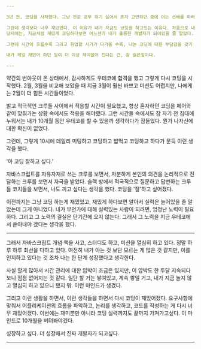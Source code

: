 ```yaml
---

3년 전, 코딩을 시작했다. 그냥 전공 공부 하기 싫어서 혼자 고민하던 중에 아는 선배를 따라 얼떨결에 코딩 동아리에 들어갔고, 그렇게 코딩을 하게 되었다. 

그런데 생각보다 너무 재밌었다. 이 이유가 내가 지금도 코딩을 하고있는 이유다. 처음으로 내가 하는 공부와 일에 대해 열정을 느꼈고, 재미를 느꼈고, 밤을 새며 공부를 했고, 그렇게 '개발자'라는 꿈을 막연하게 꾸기 시작했다. 
당시에는, 지금처럼 재밌게 코딩하다보면 어느샌가 내가 훌륭한 개발자가 되어있을 줄 알았다. 코딩이 나한테 있어서 재밌다는게 중요하다고 생각했고, 그렇게 그냥 즐기면서 했던 것 같다. 

그런데 시간이 흐를수록 그리고 취업할 시기가 다가올 수록, 나는 코딩에 대한 부담감을 갖기 시작했다. 막상 개발자로 취업하려하니 내가 참 이도저도 아닌 실력이라는 게 확연히 느껴졌다. 코딩 입문자들 중에서는 1등, 코딩 좀 해본 사람들 중에서는 꼴등. 딱 내 위치였다. 이런 생각들과 부담감을 계속 느끼다 보니 코딩이 재미없어졌다. 

내가 제일 재밌어 하던 일이 더 이상 재미없어 진다는 건, 참 슬픈일이다.

---
```


약간의 번아웃이 온 상태에서, 감사하게도 우테코에 합격을 했고 그렇게 다시 코딩을 시작했다. 2월, 3월을 비교해 보았을 때 지금 3월이 훨씬 바쁘고 미션도 어렵지만, 나에게는 2월이 더 힘든 시간들이었다. 

밝고 적극적인 크루들 사이에서 적응할 시간이 필요했고, 항상 혼자하던 코딩을 페어와 같이 맞춰가는 상황 속에서도 적응을 해야했다. 그런 시간들 속에서도 잠 자기 전 침대에 누워서는 내가 10개월 동안 우테코를 할 수 있을까 생각하다가 잠들었다. 뭔가 나자신에 대한 확신이 없었다.

그런데, 그렇게 10시에 데일리 미팅하고 코딩하고 밥먹고 코딩하고 하다가 문득 이런 생각을 했다. 

'아 코딩 잘하고 싶다.'

자바스크립트를 자유자재로 쓰는 크루를 보면서, 차분하게 본인의 의견을 논리적으로 전달하는 크루를 보면서 자극을 받았다. 슬랙 방에서 적극적으로 질문하고 답변하는 크루들 코치들을 보면서, 나도 끼고 싶다는 생각을 했다. 코딩을 '잘'하고 싶어졌다. 

이전까지는 그냥 코딩 하는게 재밌었고, 재밌게 하다보면 알아서 실력은 늘어있을 줄 알았는데 그게 아니었다. 내가 무언가에 대해 실력있는 사람이 되려면, 엄청난 노력이 필요하다. 그리고 그 노력의 결실은 단기간에 오지 않는다. 그래서 그 노력을 지금 우테코에서 쏟아내야 겠다는 생각을 했다.

---

그래서 자바스크립트 개념 책을 사고, 스터디도 하고, 미션을 열심히 하고 있다. 정말 하루 하루 최선을 다하고 있다. 여전히 내가 아는 것 보단 모르는 게 많은 것 같지만, 이를 인지하고 있다는 것 조차 나는 한 단계 성장했다고 생각한다. 

사실 할게 많아서 시간 관리에 대한 압박이 조금은 있지만, 이 압박도 한 두달 지속되다 보니 점점 없어지는 것 같다. 일단 할 거는 쌓여있고, 계속 쌓일 거고, 내가 지금 놀지 않고 열심히 하고 있으니 됐지 뭐. 이런 마인드가 생겼다. 

그리고 이런 생활을 하면서, 이런 생각들을 하면서 다시 코딩이 재밌어졌다. 요구사항에 맞춰서 어플리케이션의 흐름을 파악하고, 논리를 생각하고, 코드를 작성하는 게 다시 너무 재밌어졌다. 이번에는 재미뿐만 아니라 코딩 실력까지도 끝까지 가져가고싶다. 이 마인드로 10개월을 버텨봐야겠다.

성장하고 싶다. 더 성장해서 진짜 개발자가 되고싶다. 

---
